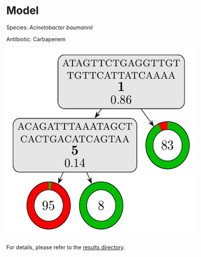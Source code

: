 
# Model

Species: *Acinetobacter baumannii*

Antibiotic: Carbapenem

<a href="./model.pdf"><img src="./model.png" width=500 height=500 /></a>

For details, please refer to the [results directory](../../../../../results/cart_b/acinetobacter%20baumannii/carbapenem/repeat_5/).


